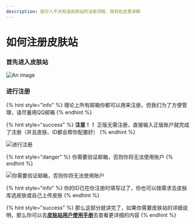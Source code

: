 ```yaml
---
description: 部分人不太知道皮肤站的注册流程，我将在这里讲解
---
```


# 如何注册皮肤站

### 首先进入皮肤站

![An image](https://i.loli.net/2020/02/26/MjkOIKxUv8bCWcF.png)

### 进行注册

{% hint style="info" %}
理论上所有邮箱你都可以用来注册，但我们为了方便管理，请尽量用QQ邮箱
{% endhint %}

{% hint style="success" %}
**注意！！** 正版无需注册，直接输入正版账户就完成了注册（并且皮肤、ID都会帮你配置好）
{% endhint %}

![&#x8FDB;&#x884C;&#x6CE8;&#x518C;](https://i.loli.net/2020/02/26/u2oWLSACp6P7IHd.png)

{% hint style="danger" %}
你需要验证邮箱，否则你将无法使用账户
{% endhint %}

![&#x4F60;&#x9700;&#x8981;&#x9A8C;&#x8BC1;&#x90AE;&#x7BB1;&#xFF0C;&#x5426;&#x5219;&#x4F60;&#x5C06;&#x65E0;&#x6CD5;&#x4F7F;&#x7528;&#x8D26;&#x6237;](https://i.loli.net/2020/02/26/sp4zociDkOGxKZJ.png)

{% hint style="info" %}
你的ID已在你注册时填写过了，你也可以按需求去皮肤库选皮肤或自己上传皮肤
{% endhint %}

{% hint style="success" %}
那么这部分就讲完了，如果你需要皮肤站的详细说明，那么你可以去[**皮肤站用户使用手册**](https://skin.vlssu.com/manual/)去查看更详细的内容
{% endhint %}

